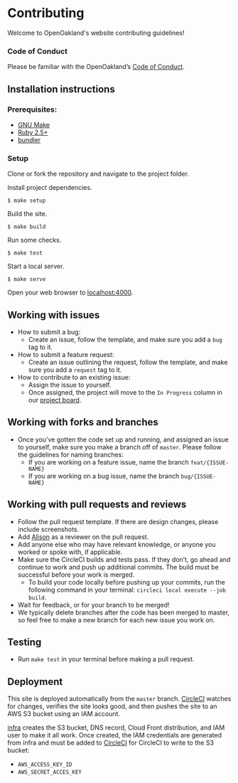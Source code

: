 # Contributing

Welcome to OpenOakland's website contributing guidelines!

### Code of Conduct

Please be familiar with the OpenOakland’s [Code of Conduct](https://github.com/openoakland/openoakland.org/blob/master/.github/code_of_conduct.md).

## Installation instructions

### Prerequisites:

- [GNU Make](https://www.gnu.org/software/make/)
- [Ruby 2.5+](https://www.ruby-lang.org/en/)
- [bundler](https://bundler.io/)

### Setup

Clone or fork the repository and navigate to the project folder.

Install project dependencies.

    $ make setup

Build the site.

    $ make build

Run some checks.

    $ make test

Start a local server.

    $ make serve

Open your web browser to [localhost:4000](http://localhost:4000/).

## Working with issues

- How to submit a bug:
  - Create an issue, follow the template, and make sure you add a `bug` tag to it.
- How to submit a feature request:
  - Create an issue outlining the request, follow the template, and make sure you add a `request` tag to it.
- How to contribute to an existing issue:
  - Assign the issue to yourself.
  - Once assigned, the project will move to the `In Progress` column in our [project board](https://github.com/openoakland/openoakland.org/projects).

## Working with forks and branches

- Once you’ve gotten the code set up and running, and assigned an issue to yourself, make sure you make a branch off of `master`. Please follow the guidelines for naming branches:
  - If you are working on a feature issue, name the branch `feat/{ISSUE-NAME}`
  - If you are working on a bug issue, name the branch `bug/{ISSUE-NAME}`

## Working with pull requests and reviews

- Follow the pull request template. If there are design changes, please include screenshots.
- Add [Alison](https://github.com/anlawyer) as a reviewer on the pull request.
- Add anyone else who may have relevant knowledge, or anyone you worked or spoke with, if applicable.
- Make sure the CircleCI builds and tests pass. If they don’t, go ahead and continue to work and push up additional commits. The build must be successful before your work is merged.
  - To build your code locally before pushing up your commits, run the following command in your terminal: `circleci local execute --job build`.
- Wait for feedback, or for your branch to be merged!
- We typically delete branches after the code has been merged to master, so feel free to make a new branch for each new issue you work on.

## Testing

- Run `make test` in your terminal before making a pull request.

## Deployment

This site is deployed automatically from the `master` branch. [CircleCI](https://circleci.com) watches for changes, verifies the site looks good, and then pushes the site to an AWS S3 bucket using an IAM account.

[infra](https://github.com/openoakland/infra) creates the S3 bucket, DNS record, Cloud Front distribution, and IAM user to make it all work. Once created, the IAM credentials are generated from infra and must be added to
[CircleCI](https://circleci.com/gh/openoakland/openoakland.org/edit#env-vars) for CircleCI to write to the S3 bucket:

- `AWS_ACCESS_KEY_ID`
- `AWS_SECRET_ACCES_KEY`
